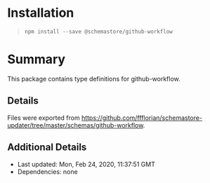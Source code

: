 # Installation
> `npm install --save @schemastore/github-workflow`

# Summary
This package contains type definitions for github-workflow.

## Details
Files were exported from https://github.com/ffflorian/schemastore-updater/tree/master/schemas/github-workflow.

## Additional Details
* Last updated: Mon, Feb 24, 2020, 11:37:51 GMT
* Dependencies: none
